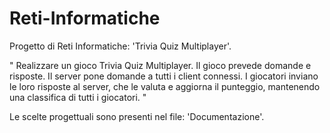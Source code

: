 # Reti-Informatiche
Progetto di Reti Informatiche: 'Trivia Quiz Multiplayer'.

" Realizzare un gioco Trivia Quiz Multiplayer. Il gioco prevede domande e risposte. 
Il server pone domande a tutti i client connessi. I giocatori inviano le loro risposte al server, 
che le valuta e aggiorna il punteggio, mantenendo una classifica di tutti i giocatori. "

Le scelte progettuali sono presenti nel file: 'Documentazione'.  
